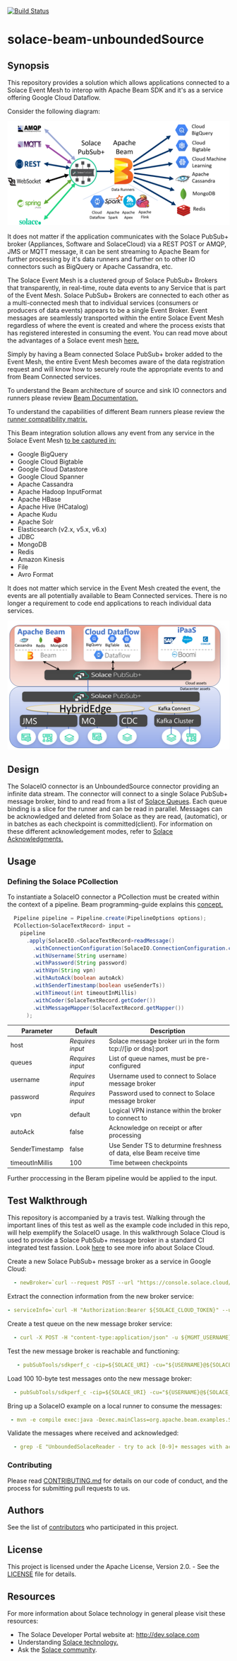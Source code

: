 [![Build Status](https://travis-ci.org/SolaceLabs/solace-beam-unboundedSource.svg?branch=master)](https://travis-ci.org/SolaceLabs/solace-beam-unboundedSource)

# solace-beam-unboundedSource

## Synopsis

This repository provides a solution which allows applications connected to a Solace Event Mesh to interop with Apache Beam SDK and it's as a service offering Google Cloud Dataflow.

Consider the following diagram:

![Architecture Overview](images/Overview.png)

It does not matter if the application communicates with the Solace PubSub+ broker (Appliances, Software and SolaceCloud) via a REST POST or AMQP, JMS or MQTT message, it can be sent streaming to Apache Beam for further processing by it's data runners and further on to other IO connectors such as BigQuery or Apache Cassandra, etc.

The Solace Event Mesh is a clustered group of Solace PubSub+ Brokers that transparently, in real-time, route data events to any Service that is part of the Event Mesh.  Solace PubSub+ Brokers are connected to each other as a multi-connected mesh that to individual services (consumers or producers of data events) appears to be a single Event Broker. Event messages are seamlessly transported within the entire Solace Event Mesh regardless of where the event is created and where the process exists that has registered interested in consuming the event. You can read move about the advantages of a Solace event mesh [here.](https://cloud.solace.com/learn/group_howto/ght_event_mesh.html)

Simply by having a Beam connected Solace PubSub+ broker added to the Event Mesh, the entire Event Mesh becomes aware of the data registration request and will know how to securely route the appropriate events to and from Beam Connected services.

To understand the Beam architecture of source and sink IO connectors and runners please review [Beam Documentation.](https://beam.apache.org/documentation/)

To understand the capabilities of different Beam runners please review the [runner compatibility matrix.](https://beam.apache.org/documentation/runners/capability-matrix/) 

This Beam integration solution allows any event from any service in the Solace Event Mesh [to be captured in:](https://beam.apache.org/documentation/io/built-in/)
* Google BigQuery
* Google Cloud Bigtable
* Google Cloud Datastore
* Google Cloud Spanner
* Apache Cassandra
* Apache Hadoop InputFormat
* Apache HBase
* Apache Hive (HCatalog)
* Apache Kudu
* Apache Solr
* Elasticsearch (v2.x, v5.x, v6.x)
* JDBC
* MongoDB
* Redis
* Amazon Kinesis
* File
* Avro Format

It does not matter which service in the Event Mesh created the event, the events are all potentially available to Beam Connected services. There is no longer a requirement to code end applications to reach individual data services.

![Event Mesh](images/EventMesh_Beam.png)

## Design

The SolaceIO connector is an UnboundedSource connector providing an infinite data stream.  The connector will connect to a single Solace PubSub+ message broker, bind to and read from a list of [Solace Queues](https://docs.solace.com/Features/Endpoints.htm#Queues).  Each queue binding is a slice for the runner and can be read in parallel.  Messages can be acknowledged and deleted from Solace as they are read, (automatic), or in batches as each checkpoint is committed(client).  For information on these different acknowledgement modes, refer to [Solace Acknowledgments.](https://docs.solace.com/Solace-PubSub-Messaging-APIs/Developer-Guide/Acknowledging-Messages.htm
) 

## Usage

### Defining the Solace PCollection
To instantiate a SolaceIO connector a PCollection must be created within the context of a pipeline.  Beam programming-guide explains this [concept.](https://beam.apache.org/documentation/programming-guide/)

```java
  Pipeline pipeline = Pipeline.create(PipelineOptions options);
  PCollection<SolaceTextRecord> input =
    pipeline
      .apply(SolaceIO.<SolaceTextRecord>readMessage()
        .withConnectionConfiguration(SolaceIO.ConnectionConfiguration.create(String host, List<String> queues)
        .withUsername(String username)
        .withPassword(String password)
        .withVpn(String vpn)
        .withAutoAck(boolean autoAck)
        .withSenderTimestamp(boolean useSenderTs))
        .withTimeout(int timeoutInMillis)
        .withCoder(SolaceTextRecord.getCoder())
        .withMessageMapper(SolaceTextRecord.getMapper())
      );
```

| Parameter       | Default          | Description  |
|-----------------|------------------|--------------|
| host            | _Requires input_ | Solace message broker uri in the form tcp://[ip or dns]:port|
| queues          | _Requires input_ | List of queue names, must be pre-configured|
| username        | _Requires input_ | Username used to connect to Solace message broker|
| password        | _Requires input_ | Password used to connect to Solace message broker|
| vpn             | default          | Logical VPN instance within the broker to connect to|
| autoAck         | false            | Acknowledge on receipt or after processing|
| SenderTimestamp | false            | Use Sender TS to deturmine freshness of data, else Beam receive time |
| timeoutInMillis | 100              | Time between checkpoints|

Further proccessing in the Beram pipeline would be applied to the input.

## Test Walkthrough

This repository is accompanied by a travis test. Walking through the important lines of this test as well as the example code included in this repo, will help exemplify the SolaceIO usage.  In this walkthrough Solace Cloud is used to provide a Solace PubSub+ message broker in a standard CI integrated test fassion.  Look [here](https://cloud.solace.com/) to see more info about Solace Cloud.

Create a new Solace PubSub+ message broker as a service in Google Cloud:
```yaml
  - newBroker=`curl --request POST --url "https://console.solace.cloud/api/v0/services"  -H "Authorization:Bearer ${SOLACE_CLOUD_TOKEN}"  --header "Content-Type:application/json" --data @data.json`
```

Extract the connection information from the new broker service:
```yaml
- serviceInfo=`curl -H "Authorization:Bearer ${SOLACE_CLOUD_TOKEN}" --url "https://console.solace.cloud/api/v0/services/${serviceId}"`
```

Create a test queue on the new message broker service:
```yaml
  - curl -X POST -H "content-type:application/json" -u ${MGMT_USERNAME}:${MGMT_PASSWORD} ${MGMT_URI}/msgVpns/${SOLACE_VPN}/queues -d '{"queueName":"Q/fx-001","egressEnabled":true,"ingressEnabled":true,"permission":"delete"}'
```

Test the new message broker is reachable and functioning:
```yaml
   - pubSubTools/sdkperf_c -cip=${SOLACE_URI} -cu="${USERNAME}@${SOLACE_VPN}" -cp=${PASSWORD} -mt=persistent -mn=100 -mr=10 -msa=10 -pql=Q/fx-001 -sql=Q/fx-001 | grep "Total Messages"
```

Load 100 10-byte test messages onto the new message broker:
```yaml
  - pubSubTools/sdkperf_c -cip=${SOLACE_URI} -cu="${USERNAME}@${SOLACE_VPN}" -cp=${PASSWORD} -mt=persistent -mn=100 -mr=100 -msa=10 -pql=Q/fx-001
```

Bring up a SolaceIO example on a local runner to consume the messages:
```yaml
 - mvn -e compile exec:java -Dexec.mainClass=org.apache.beam.examples.SolaceRecordTest -Dexec.args="--output=DR100A --cip=${SOLACE_URI} --cu=${USERNAME}@${SOLACE_VPN} --cp=${PASSWORD} --sql=Q/fx-001" > /dev/null 2> output.log &
```

 Validate the messages where received and acknowledged:
```yaml
  - grep -E "UnboundedSolaceReader - try to ack [0-9]+ messages with active Session" output.log
```

### Contributing

Please read [CONTRIBUTING.md](CONTRIBUTING.md) for details on our code of conduct, and the process for submitting pull requests to us.

## Authors

See the list of [contributors](../../graphs/contributors) who participated in this project.

## License

This project is licensed under the Apache License, Version 2.0. - See the [LICENSE](LICENSE) file for details.

## Resources

For more information about Solace technology in general please visit these resources:

- The Solace Developer Portal website at: http://dev.solace.com
- Understanding [Solace technology.](http://dev.solace.com/tech/)
- Ask the [Solace community](http://dev.solace.com/community/).